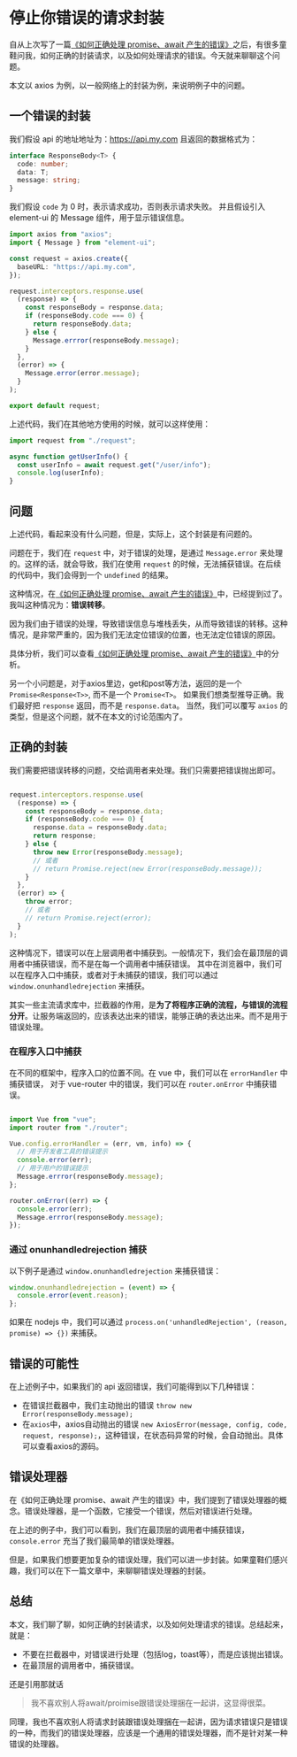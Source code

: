 # 停止你错误的请求封装

自从上次写了一篇[《如何正确处理 promise、await 产生的错误》](https://juejin.cn/post/7306714602543317027)之后，有很多童鞋问我，如何正确的封装请求，以及如何处理请求的错误。今天就来聊聊这个问题。

本文以 axios 为例，以一般网络上的封装为例，来说明例子中的问题。

## 一个错误的封装

我们假设 api 的地址地址为：https://api.my.com 
且返回的数据格式为：

```typescript
interface ResponseBody<T> {
  code: number;
  data: T;
  message: string;
}
```

我们假设 `code` 为 0 时，表示请求成功，否则表示请求失败。
并且假设引入 element-ui 的 Message 组件，用于显示错误信息。

```typescript
import axios from "axios";
import { Message } from "element-ui";

const request = axios.create({
  baseURL: "https://api.my.com",
});

request.interceptors.response.use(
  (response) => {
    const responseBody = response.data;
    if (responseBody.code === 0) {
      return responseBody.data;
    } else {
      Message.errror(responseBody.message);
    }
  },
  (error) => {
    Message.error(error.message);
  }
);

export default request;
```

上述代码，我们在其他地方使用的时候，就可以这样使用：

```typescript
import request from "./request";

async function getUserInfo() {
  const userInfo = await request.get("/user/info");
  console.log(userInfo);
}
```

## 问题

上述代码，看起来没有什么问题，但是，实际上，这个封装是有问题的。

问题在于，我们在 `request` 中，对于错误的处理，是通过 `Message.error` 来处理的。这样的话，就会导致，我们在使用 `request` 的时候，无法捕获错误。在后续的代码中，我们会得到一个 `undefined` 的结果。

这种情况，在[《如何正确处理 promise、await 产生的错误》](https://juejin.cn/post/7306714602543317027)中，已经提到过了。我叫这种情况为：**错误转移**。

因为我们由于错误的处理，导致错误信息与堆栈丢失，从而导致错误的转移。这种情况，是非常严重的，因为我们无法定位错误的位置，也无法定位错误的原因。

具体分析，我们可以查看[《如何正确处理 promise、await 产生的错误》](https://juejin.cn/post/7306714602543317027)中的分析。

另一个小问题是，对于axios里边，get和post等方法，返回的是一个 `Promise<Response<T>>`, 而不是一个 `Promise<T>`。
如果我们想类型推导正确。我们最好把 `response` 返回，而不是 `response.data`。
当然，我们可以覆写 `axios` 的类型，但是这个问题，就不在本文的讨论范围内了。


## 正确的封装

我们需要把错误转移的问题，交给调用者来处理。我们只需要把错误抛出即可。

```typescript

request.interceptors.response.use(
  (response) => {
    const responseBody = response.data;
    if (responseBody.code === 0) {
      response.data = responseBody.data;
      return response;
    } else {
      throw new Error(responseBody.message);
      // 或者
      // return Promise.reject(new Error(responseBody.message));
    }
  },
  (error) => {
    throw error;
    // 或者
    // return Promise.reject(error);
  }
);

```

这种情况下，错误可以在上层调用者中捕获到。一般情况下，我们会在最顶层的调用者中捕获错误，而不是在每一个调用者中捕获错误。
其中在浏览器中，我们可以在程序入口中捕获，或者对于未捕获的错误，我们可以通过 `window.onunhandledrejection` 来捕获。

其实一些主流请求库中，拦截器的作用，是**为了将程序正确的流程，与错误的流程分开**。让服务端返回的，应该表达出来的错误，能够正确的表达出来。而不是用于错误处理。

### 在程序入口中捕获

在不同的框架中，程序入口的位置不同。在 vue 中，我们可以在 `errorHandler` 中捕获错误，
对于 vue-router 中的错误，我们可以在 `router.onError` 中捕获错误。

```typescript

import Vue from "vue";
import router from "./router";

Vue.config.errorHandler = (err, vm, info) => {
  // 用于开发者工具的错误提示
  console.error(err);
  // 用于用户的错误提示
  Message.errror(responseBody.message);
};

router.onError((err) => {
  console.error(err);
  Message.errror(responseBody.message);
});

```

### 通过 onunhandledrejection 捕获

以下例子是通过 `window.onunhandledrejection` 来捕获错误：

```typescript
window.onunhandledrejection = (event) => {
  console.error(event.reason);
};
```

如果在 nodejs 中，我们可以通过 `process.on('unhandledRejection', (reason, promise) => {})` 来捕获。

## 错误的可能性

在上述例子中，如果我们的 api 返回错误，我们可能得到以下几种错误：

- 在错误拦截器中，我们主动抛出的错误 `throw new Error(responseBody.message);`
- 在`axios`中，axios自动抛出的错误 `new AxiosError(message, config, code, request, response);`，这种错误，在状态码异常的时候，会自动抛出。具体可以查看axios的源码。

## 错误处理器

在《如何正确处理 promise、await 产生的错误》中，我们提到了错误处理器的概念。错误处理器，是一个函数，它接受一个错误，然后对错误进行处理。

在上述的例子中，我们可以看到，我们在最顶层的调用者中捕获错误，`console.error` 充当了我们最简单的错误处理器。

但是，如果我们想要更加复杂的错误处理，我们可以进一步封装。如果童鞋们感兴趣，我们可以在下一篇文章中，来聊聊错误处理器的封装。

## 总结

本文，我们聊了聊，如何正确的封装请求，以及如何处理请求的错误。总结起来，就是：

- 不要在拦截器中，对错误进行处理（包括log，toast等），而是应该抛出错误。
- 在最顶层的调用者中，捕获错误。

还是引用那就话

> 我不喜欢别人将await/proimise跟错误处理捆在一起讲，这显得很菜。

同理，我也不喜欢别人将请求封装跟错误处理捆在一起讲，因为请求错误只是错误的一种，而我们的错误处理器，应该是一个通用的错误处理器，而不是针对某一种错误的处理器。
